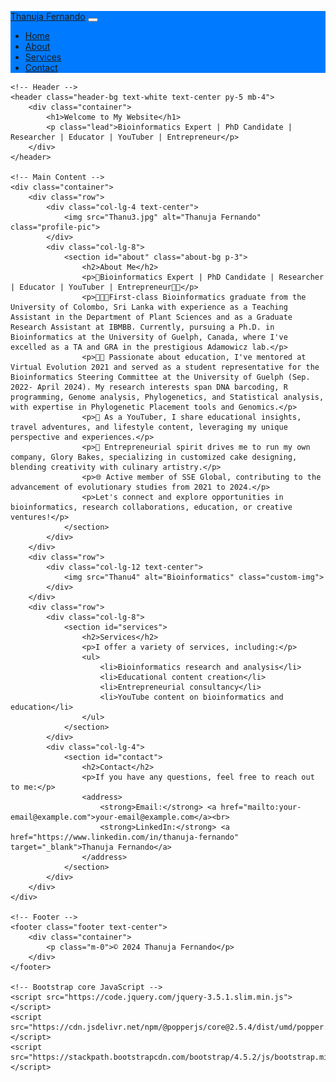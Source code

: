 <html lang="en">
<head>
    <meta charset="UTF-8">
    <meta name="viewport" content="width=device-width, initial-scale=1.0">
    <title>Thanuja Fernando's Website</title>
    <link rel="stylesheet" href="https://stackpath.bootstrapcdn.com/bootstrap/4.5.2/css/bootstrap.min.css">
    <style>
        body {
            padding-top: 56px;
        }
        .bg-primary {
            background-color: #007bff !important;
        }
        .footer {
            background-color: #f8f9fa;
            padding: 20px 0;
        }
        .profile-pic {
            width: 150px;
            height: 150px;
            object-fit: cover;
            border-radius: 50%;
            margin-bottom: 20px;
        }
        .custom-img {
            width: 100%;
            height: auto;
            margin-bottom: 20px;
        }
        .header-bg {
            background: url('Maldives.jpg') no-repeat center center;
            background-size: cover;
            color: white;
        }
        .about-bg {
            background: url('Thanu2.jpg') no-repeat center center;
            background-size: cover;
            color: white;
        }
    </style>
</head>
<body>
    <!-- Navbar -->
    <nav class="navbar navbar-expand-lg navbar-dark bg-primary fixed-top">
        <div class="container">
            <a class="navbar-brand" href="#">Thanuja Fernando</a>
            <button class="navbar-toggler" type="button" data-toggle="collapse" data-target="#navbarResponsive" aria-controls="navbarResponsive" aria-expanded="false" aria-label="Toggle navigation">
                <span class="navbar-toggler-icon"></span>
            </button>
            <div class="collapse navbar-collapse" id="navbarResponsive">
                <ul class="navbar-nav ml-auto">
                    <li class="nav-item active">
                        <a class="nav-link" href="#">Home</a>
                    </li>
                    <li class="nav-item">
                        <a class="nav-link" href="#about">About</a>
                    </li>
                    <li class="nav-item">
                        <a class="nav-link" href="#services">Services</a>
                    </li>
                    <li class="nav-item">
                        <a class="nav-link" href="#contact">Contact</a>
                    </li>
                </ul>
            </div>
        </div>
    </nav>

    <!-- Header -->
    <header class="header-bg text-white text-center py-5 mb-4">
        <div class="container">
            <h1>Welcome to My Website</h1>
            <p class="lead">Bioinformatics Expert | PhD Candidate | Researcher | Educator | YouTuber | Entrepreneur</p>
        </div>
    </header>

    <!-- Main Content -->
    <div class="container">
        <div class="row">
            <div class="col-lg-4 text-center">
                <img src="Thanu3.jpg" alt="Thanuja Fernando" class="profile-pic">
            </div>
            <div class="col-lg-8">
                <section id="about" class="about-bg p-3">
                    <h2>About Me</h2>
                    <p>🔬Bioinformatics Expert | PhD Candidate | Researcher | Educator | YouTuber | Entrepreneur👩‍🍳</p>
                    <p>👩🏻‍🎓First-class Bioinformatics graduate from the University of Colombo, Sri Lanka with experience as a Teaching Assistant in the Department of Plant Sciences and as a Graduate Research Assistant at IBMBB. Currently, pursuing a Ph.D. in Bioinformatics at the University of Guelph, Canada, where I've excelled as a TA and GRA in the prestigious Adamowicz lab.</p>
                    <p>👩‍🏫 Passionate about education, I've mentored at Virtual Evolution 2021 and served as a student representative for the Bioinformatics Steering Committee at the University of Guelph (Sep. 2022- April 2024). My research interests span DNA barcoding, R programming, Genome analysis, Phylogenetics, and Statistical analysis, with expertise in Phylogenetic Placement tools and Genomics.</p>
                    <p>🎥 As a YouTuber, I share educational insights, travel adventures, and lifestyle content, leveraging my unique perspective and experiences.</p>
                    <p>💼 Entrepreneurial spirit drives me to run my own company, Glory Bakes, specializing in customized cake designing, blending creativity with culinary artistry.</p>
                    <p>🌐 Active member of SSE Global, contributing to the advancement of evolutionary studies from 2021 to 2024.</p>
                    <p>Let's connect and explore opportunities in bioinformatics, research collaborations, education, or creative ventures!</p>
                </section>
            </div>
        </div>
        <div class="row">
            <div class="col-lg-12 text-center">
                <img src="Thanu4" alt="Bioinformatics" class="custom-img">
            </div>
        </div>
        <div class="row">
            <div class="col-lg-8">
                <section id="services">
                    <h2>Services</h2>
                    <p>I offer a variety of services, including:</p>
                    <ul>
                        <li>Bioinformatics research and analysis</li>
                        <li>Educational content creation</li>
                        <li>Entrepreneurial consultancy</li>
                        <li>YouTube content on bioinformatics and education</li>
                    </ul>
                </section>
            </div>
            <div class="col-lg-4">
                <section id="contact">
                    <h2>Contact</h2>
                    <p>If you have any questions, feel free to reach out to me:</p>
                    <address>
                        <strong>Email:</strong> <a href="mailto:your-email@example.com">your-email@example.com</a><br>
                        <strong>LinkedIn:</strong> <a href="https://www.linkedin.com/in/thanuja-fernando" target="_blank">Thanuja Fernando</a>
                    </address>
                </section>
            </div>
        </div>
    </div>

    <!-- Footer -->
    <footer class="footer text-center">
        <div class="container">
            <p class="m-0">© 2024 Thanuja Fernando</p>
        </div>
    </footer>

    <!-- Bootstrap core JavaScript -->
    <script src="https://code.jquery.com/jquery-3.5.1.slim.min.js"></script>
    <script src="https://cdn.jsdelivr.net/npm/@popperjs/core@2.5.4/dist/umd/popper.min.js"></script>
    <script src="https://stackpath.bootstrapcdn.com/bootstrap/4.5.2/js/bootstrap.min.js"></script>
</body>
</html>
